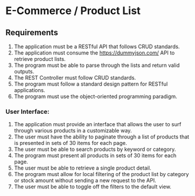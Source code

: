 # E-Commerce / Product List
## Requirements
1. The application must be a RESTful API that follows CRUD standards.
2. The application must consume the https://dummyjson.com/ API to retrieve product lists.
3. The program must be able to parse through the lists and return valid outputs.
4. The REST Controller must follow CRUD standards.
5. The program must follow a standard design pattern for RESTful applications.
6. The program must use the object-oriented programming paradigm.

### User Interface:
1. The application must provide an interface that allows the user to surf through various products in a customizable way.
2. The user must have the ability to paginate through a list of products that is presented in sets of 30 items for each page.
3. The user must be able to search products by keyword or category.
4. The program must present all products in sets of 30 items for each page.
5. The user must be able to retrieve a single product detail.
6. The program must allow for local filtering of the product list by category or stock amount without sending a new request to the API.
7. The user must be able to toggle off the filters to the default view.

